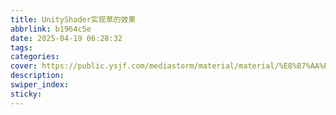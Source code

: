 ```yaml
---
title: UnityShader实现草的效果
abbrlink: b1964c5e
date: 2025-04-19 06:28:32
tags:
categories:
cover: https://public.ysjf.com/mediastorm/material/material/%E8%87%AA%E7%84%B6%E9%A3%8E%E5%85%89_%E7%B4%A2%E6%9D%BE%E6%9D%91_12_%E5%85%A8%E6%99%AF.jpg
description:
swiper_index:
sticky:
---
```



